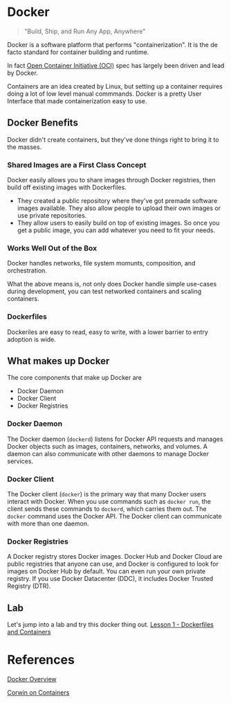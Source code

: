 # Docker
> "Build, Ship, and Run Any App, Anywhere"

Docker is a software platform that performs "containerization". It is the de facto standard for container building and runtime.

In fact [Open Container Initiative (OCI)](https://en.wikipedia.org/wiki/Open_Container_Initiative) spec has largely been driven and lead by Docker.

Containers are an idea created by Linux, but setting up a container requires doing a lot of low level manual commmands. Docker is a pretty User Interface that made containerization easy to use.

## Docker Benefits
Docker didn't create containers, but they've done things right to bring it to the masses.

### Shared Images are a First Class Concept
Docker easily allows you to share images through Docker registries, then build off existing images with Dockerfiles.

 - They created a public repository where they've got premade software images available. They also allow people to upload their own images or use private repositories.
 - They allow users to easily build on top of existing images. So once you get a public image, you can add whatever you need to fit your needs.

### Works Well Out of the Box
Docker handles networks, file system momunts, composition, and orchestration.

What the above means is, not only does Docker handle simple use-cases during development, you can test networked containers and scaling containers.

### Dockerfiles
Dockeriles are easy to read, easy to write, with a lower barrier to entry adoption is wide.

## What makes up Docker
The core components that make up Docker are

 - Docker Daemon
 - Docker Client
 - Docker Registries

### Docker Daemon
The Docker daemon (`dockerd`) listens for Docker API requests and manages Docker objects such as images, containers, networks, and volumes. A daemon can also communicate with other daemons to manage Docker services.

### Docker Client
The Docker client (`docker`) is the primary way that many Docker users interact with Docker. When you use commands such as `docker run`, the client sends these commands to `dockerd`, which carries them out. The `docker` command uses the Docker API. The Docker client can communicate with more than one daemon.


### Docker Registries
A Docker registry stores Docker images. Docker Hub and Docker Cloud are public registries that anyone can use, and Docker is configured to look for images on Docker Hub by default. You can even run your own private registry. If you use Docker Datacenter (DDC), it includes Docker Trusted Registry (DTR).

## Lab
Let's jump into a lab and try this docker thing out. [Lesson 1 - Dockerfiles and Containers](https://github.com/dgallegos/docker-tutorial/blob/lessons/lesson-1/lessons/lesson-1.md)


# References
[Docker Overview](https://docs.docker.com/engine/docker-overview/#docker-objects)

[Corwin on Containers](https://www.slideshare.net/CorwinBrown1/corwin-on-ccontainers)